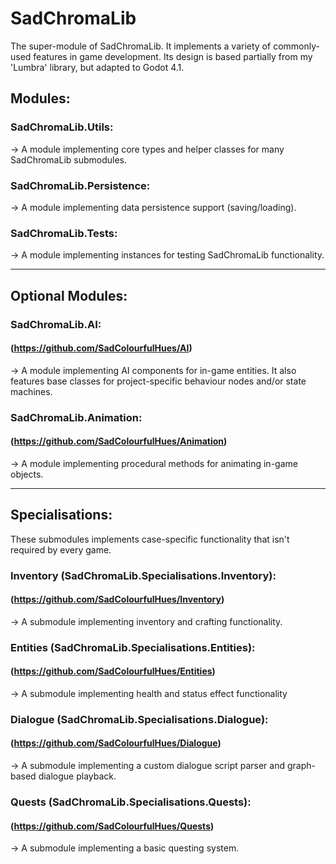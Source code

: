 # SadChromaLib
The super-module of SadChromaLib. It implements a variety of commonly-used features in game development. Its design is based partially from my 'Lumbra' library, but adapted to Godot 4.1.

## Modules:

### SadChromaLib.Utils:
  -> A module implementing core types and helper classes for many SadChromaLib submodules.

### SadChromaLib.Persistence:
  -> A module implementing data persistence support (saving/loading).

### SadChromaLib.Tests:
  -> A module implementing instances for testing SadChromaLib functionality.

----

## Optional Modules:

### SadChromaLib.AI:
#### (https://github.com/SadColourfulHues/AI)
  -> A module implementing AI components for in-game entities. It also features base classes for project-specific behaviour nodes and/or state machines.

### SadChromaLib.Animation:
#### (https://github.com/SadColourfulHues/Animation)
  -> A module implementing procedural methods for animating in-game objects.

----

## Specialisations:
These submodules implements case-specific functionality that isn't required by every game.

### Inventory (SadChromaLib.Specialisations.Inventory):
#### (https://github.com/SadColourfulHues/Inventory)
  -> A submodule implementing inventory and crafting functionality.

### Entities (SadChromaLib.Specialisations.Entities):
#### (https://github.com/SadColourfulHues/Entities)
  -> A submodule implementing health and status effect functionality

### Dialogue (SadChromaLib.Specialisations.Dialogue):
#### (https://github.com/SadColourfulHues/Dialogue)
  -> A submodule implementing a custom dialogue script parser and graph-based dialogue playback.

### Quests (SadChromaLib.Specialisations.Quests):
#### (https://github.com/SadColourfulHues/Quests)
  -> A submodule implementing a basic questing system.


